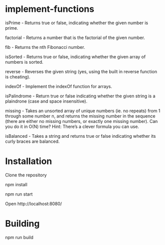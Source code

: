 # implement-functions

isPrime - Returns true or false, indicating whether the given number is prime.

factorial - Returns a number that is the factorial of the given number.

fib - Returns the nth Fibonacci number.

isSorted - Returns true or false, indicating whether the given array of numbers is sorted.

reverse - Reverses the given string (yes, using the built in reverse function is cheating).

indexOf - Implement the indexOf function for arrays.

isPalindrome - Return true or false indicating whether the given string is a plaindrone (case and space insensitive).

missing - Takes an unsorted array of unique numbers (ie. no repeats) from 1 through some number n, and returns the missing number in the sequence (there are either no missing numbers, or exactly one missing number). Can you do it in O(N) time? Hint: There’s a clever formula you can use.

isBalanced - Takes a string and returns true or false indicating whether its curly braces are balanced.


# Installation

Clone the repository

npm install

npm run start

Open http://localhost:8080/


# Building

npm run build
